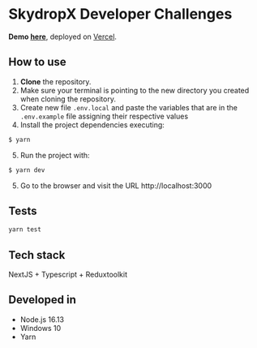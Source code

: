 # SkydropX Developer Challenges
**Demo [here](https://skydropx-chi.vercel.app/)**, deployed on [Vercel](https://vercel.com/).

## How to use

1. **Clone** the repository.
2. Make sure your terminal is pointing to the new directory you created when cloning the repository.
3. Create new file `.env.local`  and paste the variables that are in the `.env.example` file assigning their respective values
3. Install the project dependencies executing:
```bash
$ yarn
```

5. Run the project with:

```bash
$ yarn dev
```

5. Go to the browser and visit the URL http://localhost:3000

## Tests

```bash
yarn test
```

## Tech stack

NextJS + Typescript + Reduxtoolkit

## Developed in

- Node.js 16.13
- Windows 10
- Yarn
